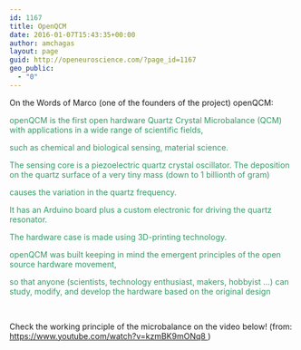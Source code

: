 ```yaml
---
id: 1167
title: OpenQCM
date: 2016-01-07T15:43:35+00:00
author: amchagas
layout: page
guid: http://openeuroscience.com/?page_id=1167
geo_public:
  - "0"
---
```

On the Words of Marco (one of the founders of the project) openQCM:

<span style="color:#339966;">openQCM is the first open hardware Quartz Crystal Microbalance (QCM) with applications in a wide range of scientific fields,</span>
  
 <span style="color:#339966;">such as chemical and biological sensing, material science.</span>
  
 <span style="color:#339966;">The sensing core is a piezoelectric quartz crystal oscillator. The deposition on the quartz surface of a very tiny mass (down to 1 billionth of gram)</span>
  
 <span style="color:#339966;">causes the variation in the quartz frequency.</span>
  
 <span style="color:#339966;">It has an Arduino board plus a custom electronic for driving the quartz resonator.</span>
  
 <span style="color:#339966;">The hardware case is made using 3D-printing technology.</span>
  
 <span style="color:#339966;">openQCM was built keeping in mind the emergent principles of the open source hardware movement,</span>
  
 <span style="color:#339966;">so that anyone (scientists, technology enthusiast, makers, hobbyist …) can study, modify, and develop the hardware based on the original design</span>

&nbsp;

Check the working principle of the microbalance on the video below! (from: https://www.youtube.com/watch?v=kzmBK9mONq8 )

<span class="embed-youtube" style="text-align:center; display: block;"></span>